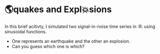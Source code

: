 # :earth_americas:quakes and Expl:collision:sions

In this brief acitivty, I simulated two signal-in-noise time series in :R: using sinusoidal functions.

+ One represents an earthquake and the other an explosion. 
+ Can you guess which one is which?

